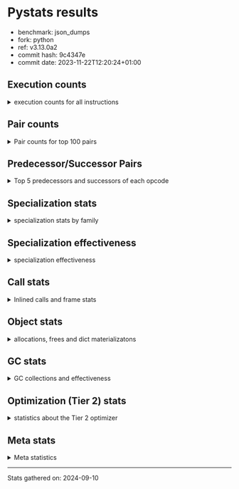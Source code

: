 
# Pystats results

- benchmark: json_dumps
- fork: python
- ref: v3.13.0a2
- commit hash: 9c4347e
- commit date: 2023-11-22T12:20:24+01:00

## Execution counts

<details>
<summary> execution counts for all instructions </summary>

|Name | Count | Self | Cumulative | Miss ratio | 
|---|---:|---:|---:|---:|
| LOAD_FAST | 148,525,440 | 22.8% | 22.8% |  |
| TO_BOOL_BOOL | 51,212,600 | 7.9% | 30.7% |  |
| LOAD_ATTR_INSTANCE_VALUE | 40,970,080 | 6.3% | 37.0% |  |
| POP_JUMP_IF_FALSE | 35,849,040 | 5.5% | 42.5% |  |
| LOAD_GLOBAL_MODULE | 35,848,940 | 5.5% | 48.0% |  |
| STORE_FAST | 30,729,360 | 4.7% | 52.8% |  |
| LOAD_GLOBAL_BUILTIN | 30,727,620 | 4.7% | 57.5% |  |
| LOAD_CONST | 25,606,480 | 3.9% | 61.4% |  |
| POP_JUMP_IF_NOT_NONE | 25,606,400 | 3.9% | 65.3% |  |
| POP_JUMP_IF_TRUE | 20,485,120 | 3.1% | 68.5% |  |
| CALL | 15,370,040 | 2.4% | 70.9% |  |
| RESUME_CHECK | 15,365,100 | 2.4% | 73.2% |  |
| RETURN_VALUE | 15,363,920 | 2.4% | 75.6% |  |
| JUMP_FORWARD | 15,363,840 | 2.4% | 77.9% |  |
| LOAD_ATTR | 10,246,080 | 1.6% | 79.5% |  |
| PUSH_NULL | 10,244,160 | 1.6% | 81.1% |  |
| BUILD_TUPLE | 10,242,560 | 1.6% | 82.7% |  |
| LOAD_FAST_LOAD_FAST | 10,242,560 | 1.6% | 84.2% |  |
| CALL_ISINSTANCE | 10,242,520 | 1.6% | 85.8% |  |
| LOAD_ATTR_METHOD_WITH_VALUES | 10,242,520 | 1.6% | 87.4% |  |
| LOAD_ATTR_NONDESCRIPTOR_WITH_VALUES | 10,242,520 | 1.6% | 89.0% |  |
| FOR_ITER_RANGE | 5,127,720 | 0.8% | 89.8% |  |
| JUMP_BACKWARD | 5,127,680 | 0.8% | 90.5% |  |
| TO_BOOL | 5,123,120 | 0.8% | 91.3% |  |
| POP_TOP | 5,122,640 | 0.8% | 92.1% |  |
| LOAD_ATTR_MODULE | 5,121,380 | 0.8% | 92.9% |  |
| MAKE_FUNCTION | 5,121,280 | 0.8% | 93.7% |  |
| UNARY_NEGATIVE | 5,121,280 | 0.8% | 94.5% |  |
| BUILD_MAP | 5,121,280 | 0.8% | 95.3% |  |
| CALL_KW | 5,121,280 | 0.8% | 96.1% |  |
| POP_JUMP_IF_NONE | 5,121,280 | 0.8% | 96.8% |  |
| SET_FUNCTION_ATTRIBUTE | 5,121,280 | 0.8% | 97.6% |  |
| CALL_METHOD_DESCRIPTOR_O | 5,121,260 | 0.8% | 98.4% |  |
| CALL_PY_EXACT_ARGS | 5,121,260 | 0.8% | 99.2% |  |
| LOAD_ATTR_METHOD_NO_DICT | 5,121,260 | 0.8% | 100.0% |  |
| GET_ITER | 6,480 | 0.0% | 100.0% |  |
| FOR_ITER_LIST | 6,380 | 0.0% | 100.0% |  |
| STORE_FAST_STORE_FAST | 5,120 | 0.0% | 100.0% |  |
| UNPACK_SEQUENCE_TWO_TUPLE | 5,100 | 0.0% | 100.0% |  |
| INTERPRETER_EXIT | 1,280 | 0.0% | 100.0% |  |
| RETURN_CONST | 1,280 | 0.0% | 100.0% |  |
| LOAD_GLOBAL | 640 | 0.0% | 100.0% |  |
| LOAD_DEREF | 160 | 0.0% | 100.0% |  |
| FOR_ITER | 120 | 0.0% | 100.0% |  |
| RESUME | 100 | 0.0% | 100.0% |  |
| NOP | 80 | 0.0% | 100.0% |  |
| CALL_FUNCTION_EX | 80 | 0.0% | 100.0% |  |
| COPY_FREE_VARS | 80 | 0.0% | 100.0% |  |
| BINARY_OP_SUBTRACT_FLOAT | 60 | 0.0% | 100.0% |  |
| CALL_BUILTIN_CLASS | 60 | 0.0% | 100.0% |  |
| COMPARE_OP_INT | 60 | 0.0% | 100.0% |  |
| BINARY_OP | 40 | 0.0% | 100.0% |  |
| COMPARE_OP | 40 | 0.0% | 100.0% |  |
| UNPACK_SEQUENCE | 40 | 0.0% | 100.0% |  |


</details>

## Pair counts

<details>
<summary> Pair counts for top 100 pairs </summary>

|Pair | Count | Self | Cumulative | 
|---|---:|---:|---:|
| TO_BOOL_BOOL POP_JUMP_IF_FALSE | 35,848,820 | 5.5% | 5.5% |
| LOAD_FAST LOAD_ATTR_INSTANCE_VALUE | 35,848,680 | 5.5% | 11.0% |
| LOAD_FAST TO_BOOL_BOOL | 30,727,440 | 4.7% | 15.7% |
| LOAD_FAST POP_JUMP_IF_NOT_NONE | 20,485,120 | 3.1% | 18.9% |
| POP_JUMP_IF_FALSE LOAD_FAST | 20,485,120 | 3.1% | 22.0% |
| POP_JUMP_IF_NOT_NONE LOAD_FAST | 20,485,120 | 3.1% | 25.2% |
| JUMP_FORWARD LOAD_FAST | 15,363,840 | 2.4% | 27.6% |
| STORE_FAST JUMP_FORWARD | 15,363,840 | 2.4% | 29.9% |
| LOAD_ATTR_INSTANCE_VALUE LOAD_FAST | 15,363,780 | 2.4% | 32.3% |
| TO_BOOL_BOOL POP_JUMP_IF_TRUE | 15,363,780 | 2.4% | 34.6% |
| RESUME_CHECK LOAD_FAST | 10,243,780 | 1.6% | 36.2% |
| PUSH_NULL LOAD_FAST | 10,242,640 | 1.6% | 37.8% |
| LOAD_FAST LOAD_CONST | 10,242,640 | 1.6% | 39.4% |
| LOAD_GLOBAL_BUILTIN LOAD_FAST | 10,242,580 | 1.6% | 40.9% |
| POP_JUMP_IF_TRUE LOAD_FAST | 10,242,560 | 1.6% | 42.5% |
| LOAD_ATTR_METHOD_WITH_VALUES LOAD_FAST | 10,242,520 | 1.6% | 44.1% |
| LOAD_ATTR_NONDESCRIPTOR_WITH_VALUES LOAD_FAST | 10,242,520 | 1.6% | 45.7% |
| LOAD_FAST LOAD_ATTR_NONDESCRIPTOR_WITH_VALUES | 10,242,480 | 1.6% | 47.2% |
| LOAD_FAST LOAD_GLOBAL_BUILTIN | 10,242,480 | 1.6% | 48.8% |
| POP_JUMP_IF_FALSE LOAD_GLOBAL_MODULE | 10,242,480 | 1.6% | 50.4% |
| CALL_ISINSTANCE TO_BOOL_BOOL | 10,242,480 | 1.6% | 52.0% |
| LOAD_ATTR_INSTANCE_VALUE TO_BOOL_BOOL | 10,242,480 | 1.6% | 53.5% |
| STORE_FAST LOAD_FAST | 5,122,880 | 0.8% | 54.3% |
| LOAD_FAST PUSH_NULL | 5,122,720 | 0.8% | 55.1% |
| POP_TOP JUMP_BACKWARD | 5,122,560 | 0.8% | 55.9% |
| JUMP_BACKWARD FOR_ITER_RANGE | 5,122,520 | 0.8% | 56.7% |
| FOR_ITER_RANGE STORE_FAST | 5,122,520 | 0.8% | 57.5% |
| LOAD_FAST TO_BOOL | 5,121,520 | 0.8% | 58.3% |
| LOAD_FAST CALL | 5,121,400 | 0.8% | 59.1% |
| CALL STORE_FAST | 5,121,380 | 0.8% | 59.8% |
| TO_BOOL POP_JUMP_IF_TRUE | 5,121,340 | 0.8% | 60.6% |
| LOAD_FAST_LOAD_FAST LOAD_ATTR | 5,121,320 | 0.8% | 61.4% |
| LOAD_ATTR_MODULE PUSH_NULL | 5,121,320 | 0.8% | 62.2% |
| LOAD_GLOBAL_MODULE LOAD_ATTR_MODULE | 5,121,320 | 0.8% | 63.0% |
| CALL RETURN_VALUE | 5,121,300 | 0.8% | 63.8% |
| MAKE_FUNCTION SET_FUNCTION_ATTRIBUTE | 5,121,280 | 0.8% | 64.6% |
| RETURN_VALUE POP_TOP | 5,121,280 | 0.8% | 65.3% |
| RETURN_VALUE RETURN_VALUE | 5,121,280 | 0.8% | 66.1% |
| RETURN_VALUE STORE_FAST | 5,121,280 | 0.8% | 66.9% |
| UNARY_NEGATIVE BUILD_TUPLE | 5,121,280 | 0.8% | 67.7% |
| BUILD_MAP STORE_FAST | 5,121,280 | 0.8% | 68.5% |
| BUILD_TUPLE LOAD_CONST | 5,121,280 | 0.8% | 69.3% |
| LOAD_ATTR LOAD_FAST_LOAD_FAST | 5,121,280 | 0.8% | 70.1% |
| LOAD_CONST MAKE_FUNCTION | 5,121,280 | 0.8% | 70.9% |
| LOAD_CONST CALL | 5,121,280 | 0.8% | 71.6% |
| LOAD_CONST CALL_KW | 5,121,280 | 0.8% | 72.4% |
| LOAD_CONST LOAD_CONST | 5,121,280 | 0.8% | 73.2% |
| POP_JUMP_IF_FALSE BUILD_MAP | 5,121,280 | 0.8% | 74.0% |
| POP_JUMP_IF_NONE LOAD_FAST | 5,121,280 | 0.8% | 74.8% |
| POP_JUMP_IF_TRUE LOAD_CONST | 5,121,280 | 0.8% | 75.6% |
| SET_FUNCTION_ATTRIBUTE STORE_FAST | 5,121,280 | 0.8% | 76.4% |
| CALL RESUME_CHECK | 5,121,260 | 0.8% | 77.2% |
| CALL_KW RESUME_CHECK | 5,121,260 | 0.8% | 77.9% |
| CALL_METHOD_DESCRIPTOR_O RETURN_VALUE | 5,121,260 | 0.8% | 78.7% |
| CALL_PY_EXACT_ARGS RESUME_CHECK | 5,121,260 | 0.8% | 79.5% |
| LOAD_ATTR_INSTANCE_VALUE CALL | 5,121,260 | 0.8% | 80.3% |
| LOAD_ATTR_INSTANCE_VALUE POP_JUMP_IF_NOT_NONE | 5,121,260 | 0.8% | 81.1% |
| LOAD_ATTR_METHOD_NO_DICT LOAD_FAST | 5,121,260 | 0.8% | 81.9% |
| LOAD_GLOBAL_BUILTIN BUILD_TUPLE | 5,121,260 | 0.8% | 82.7% |
| LOAD_GLOBAL_BUILTIN LOAD_ATTR | 5,121,260 | 0.8% | 83.5% |
| LOAD_GLOBAL_MODULE UNARY_NEGATIVE | 5,121,260 | 0.8% | 84.2% |
| LOAD_GLOBAL_MODULE LOAD_FAST_LOAD_FAST | 5,121,260 | 0.8% | 85.0% |
| LOAD_GLOBAL_MODULE POP_JUMP_IF_NONE | 5,121,260 | 0.8% | 85.8% |
| LOAD_GLOBAL_MODULE STORE_FAST | 5,121,260 | 0.8% | 86.6% |
| BUILD_TUPLE CALL_ISINSTANCE | 5,121,240 | 0.8% | 87.4% |
| LOAD_ATTR LOAD_GLOBAL_MODULE | 5,121,240 | 0.8% | 88.2% |
| LOAD_CONST LOAD_ATTR_METHOD_NO_DICT | 5,121,240 | 0.8% | 89.0% |
| LOAD_FAST CALL_METHOD_DESCRIPTOR_O | 5,121,240 | 0.8% | 89.8% |
| LOAD_FAST CALL_PY_EXACT_ARGS | 5,121,240 | 0.8% | 90.5% |
| LOAD_FAST LOAD_ATTR_METHOD_WITH_VALUES | 5,121,240 | 0.8% | 91.3% |
| LOAD_FAST_LOAD_FAST LOAD_ATTR_INSTANCE_VALUE | 5,121,240 | 0.8% | 92.1% |
| POP_JUMP_IF_NOT_NONE LOAD_GLOBAL_MODULE | 5,121,240 | 0.8% | 92.9% |
| POP_JUMP_IF_TRUE LOAD_GLOBAL_MODULE | 5,121,240 | 0.8% | 93.7% |
| STORE_FAST LOAD_GLOBAL_BUILTIN | 5,121,240 | 0.8% | 94.5% |
| STORE_FAST LOAD_GLOBAL_MODULE | 5,121,240 | 0.8% | 95.3% |
| LOAD_ATTR_INSTANCE_VALUE LOAD_GLOBAL_BUILTIN | 5,121,240 | 0.8% | 96.1% |
| LOAD_GLOBAL_BUILTIN CALL_ISINSTANCE | 5,121,240 | 0.8% | 96.8% |
| LOAD_GLOBAL_BUILTIN LOAD_GLOBAL_BUILTIN | 5,121,240 | 0.8% | 97.6% |
| LOAD_GLOBAL_MODULE LOAD_ATTR_METHOD_WITH_VALUES | 5,121,240 | 0.8% | 98.4% |
| LOAD_GLOBAL_MODULE LOAD_GLOBAL_MODULE | 5,121,240 | 0.8% | 99.2% |
| RESUME_CHECK LOAD_GLOBAL_BUILTIN | 5,121,240 | 0.8% | 100.0% |
| LOAD_FAST GET_ITER | 6,480 | 0.0% | 100.0% |
| GET_ITER FOR_ITER_RANGE | 5,160 | 0.0% | 100.0% |
| STORE_FAST_STORE_FAST LOAD_FAST | 5,120 | 0.0% | 100.0% |
| FOR_ITER_RANGE JUMP_BACKWARD | 5,120 | 0.0% | 100.0% |
| JUMP_BACKWARD FOR_ITER_LIST | 5,100 | 0.0% | 100.0% |
| UNPACK_SEQUENCE_TWO_TUPLE STORE_FAST_STORE_FAST | 5,100 | 0.0% | 100.0% |
| FOR_ITER_LIST UNPACK_SEQUENCE_TWO_TUPLE | 5,080 | 0.0% | 100.0% |
| CALL CALL | 4,480 | 0.0% | 100.0% |
| LOAD_ATTR LOAD_ATTR | 2,880 | 0.0% | 100.0% |
| PUSH_NULL CALL | 1,520 | 0.0% | 100.0% |
| TO_BOOL TO_BOOL | 1,440 | 0.0% | 100.0% |
| CALL POP_TOP | 1,360 | 0.0% | 100.0% |
| RETURN_CONST INTERPRETER_EXIT | 1,280 | 0.0% | 100.0% |
| FOR_ITER_LIST RETURN_CONST | 1,280 | 0.0% | 100.0% |
| CACHE RESUME_CHECK | 1,260 | 0.0% | 100.0% |
| GET_ITER FOR_ITER_LIST | 1,260 | 0.0% | 100.0% |
| LOAD_FAST LOAD_ATTR | 400 | 0.0% | 100.0% |
| TO_BOOL TO_BOOL_BOOL | 200 | 0.0% | 100.0% |
| LOAD_GLOBAL LOAD_GLOBAL_MODULE | 180 | 0.0% | 100.0% |


</details>

## Predecessor/Successor Pairs

<details>
<summary> Top 5 predecessors and successors of each opcode </summary>

### CACHE

<details>
<summary> Successors and predecessors for CACHE </summary>

|Successors | Count | Percentage | 
|---|---:|---:|
| RESUME_CHECK | 1,260 | 98.4% |
| RESUME | 20 | 1.6% |


</details>

### GET_ITER

<details>
<summary> Successors and predecessors for GET_ITER </summary>

|Predecessors | Count | Percentage | 
|---|---:|---:|
| LOAD_FAST | 6,480 | 100.0% |

|Successors | Count | Percentage | 
|---|---:|---:|
| FOR_ITER_RANGE | 5,160 | 79.6% |
| FOR_ITER_LIST | 1,260 | 19.4% |
| FOR_ITER | 60 | 0.9% |


</details>

### INTERPRETER_EXIT

<details>
<summary> Successors and predecessors for INTERPRETER_EXIT </summary>

|Predecessors | Count | Percentage | 
|---|---:|---:|
| RETURN_CONST | 1,280 | 100.0% |


</details>

### MAKE_FUNCTION

<details>
<summary> Successors and predecessors for MAKE_FUNCTION </summary>

|Predecessors | Count | Percentage | 
|---|---:|---:|
| LOAD_CONST | 5,121,280 | 100.0% |

|Successors | Count | Percentage | 
|---|---:|---:|
| SET_FUNCTION_ATTRIBUTE | 5,121,280 | 100.0% |


</details>

### NOP

<details>
<summary> Successors and predecessors for NOP </summary>

|Predecessors | Count | Percentage | 
|---|---:|---:|
| POP_TOP | 80 | 100.0% |

|Successors | Count | Percentage | 
|---|---:|---:|
| LOAD_DEREF | 80 | 100.0% |


</details>

### POP_TOP

<details>
<summary> Successors and predecessors for POP_TOP </summary>

|Predecessors | Count | Percentage | 
|---|---:|---:|
| RETURN_VALUE | 5,121,280 | 100.0% |
| CALL | 1,360 | 0.0% |

|Successors | Count | Percentage | 
|---|---:|---:|
| JUMP_BACKWARD | 5,122,560 | 100.0% |
| NOP | 80 | 0.0% |


</details>

### PUSH_NULL

<details>
<summary> Successors and predecessors for PUSH_NULL </summary>

|Predecessors | Count | Percentage | 
|---|---:|---:|
| LOAD_FAST | 5,122,720 | 50.0% |
| LOAD_ATTR_MODULE | 5,121,320 | 50.0% |
| LOAD_DEREF | 80 | 0.0% |
| LOAD_ATTR | 40 | 0.0% |

|Successors | Count | Percentage | 
|---|---:|---:|
| LOAD_FAST | 10,242,640 | 100.0% |
| CALL | 1,520 | 0.0% |


</details>

### RETURN_VALUE

<details>
<summary> Successors and predecessors for RETURN_VALUE </summary>

|Predecessors | Count | Percentage | 
|---|---:|---:|
| CALL | 5,121,300 | 33.3% |
| RETURN_VALUE | 5,121,280 | 33.3% |
| CALL_METHOD_DESCRIPTOR_O | 5,121,260 | 33.3% |
| LOAD_FAST | 80 | 0.0% |

|Successors | Count | Percentage | 
|---|---:|---:|
| POP_TOP | 5,121,280 | 33.3% |
| RETURN_VALUE | 5,121,280 | 33.3% |
| STORE_FAST | 5,121,280 | 33.3% |
| LOAD_GLOBAL | 40 | 0.0% |
| LOAD_GLOBAL_MODULE | 40 | 0.0% |


</details>

### TO_BOOL

<details>
<summary> Successors and predecessors for TO_BOOL </summary>

|Predecessors | Count | Percentage | 
|---|---:|---:|
| LOAD_FAST | 5,121,520 | 100.0% |
| TO_BOOL | 1,440 | 0.0% |
| CALL | 40 | 0.0% |
| LOAD_ATTR | 40 | 0.0% |
| CALL_ISINSTANCE | 40 | 0.0% |

|Successors | Count | Percentage | 
|---|---:|---:|
| POP_JUMP_IF_TRUE | 5,121,340 | 100.0% |
| TO_BOOL | 1,440 | 0.0% |
| TO_BOOL_BOOL | 200 | 0.0% |
| POP_JUMP_IF_FALSE | 140 | 0.0% |


</details>

### UNARY_NEGATIVE

<details>
<summary> Successors and predecessors for UNARY_NEGATIVE </summary>

|Predecessors | Count | Percentage | 
|---|---:|---:|
| LOAD_GLOBAL_MODULE | 5,121,260 | 100.0% |
| LOAD_GLOBAL | 20 | 0.0% |

|Successors | Count | Percentage | 
|---|---:|---:|
| BUILD_TUPLE | 5,121,280 | 100.0% |


</details>

### BINARY_OP

<details>
<summary> Successors and predecessors for BINARY_OP </summary>

|Predecessors | Count | Percentage | 
|---|---:|---:|
| LOAD_FAST | 40 | 100.0% |

|Successors | Count | Percentage | 
|---|---:|---:|
| STORE_FAST | 20 | 50.0% |
| BINARY_OP_SUBTRACT_FLOAT | 20 | 50.0% |


</details>

### BUILD_MAP

<details>
<summary> Successors and predecessors for BUILD_MAP </summary>

|Predecessors | Count | Percentage | 
|---|---:|---:|
| POP_JUMP_IF_FALSE | 5,121,280 | 100.0% |

|Successors | Count | Percentage | 
|---|---:|---:|
| STORE_FAST | 5,121,280 | 100.0% |


</details>

### BUILD_TUPLE

<details>
<summary> Successors and predecessors for BUILD_TUPLE </summary>

|Predecessors | Count | Percentage | 
|---|---:|---:|
| UNARY_NEGATIVE | 5,121,280 | 50.0% |
| LOAD_GLOBAL_BUILTIN | 5,121,260 | 50.0% |
| LOAD_GLOBAL | 20 | 0.0% |

|Successors | Count | Percentage | 
|---|---:|---:|
| LOAD_CONST | 5,121,280 | 50.0% |
| CALL_ISINSTANCE | 5,121,240 | 50.0% |
| CALL | 40 | 0.0% |


</details>

### CALL

<details>
<summary> Successors and predecessors for CALL </summary>

|Predecessors | Count | Percentage | 
|---|---:|---:|
| LOAD_FAST | 5,121,400 | 33.3% |
| LOAD_CONST | 5,121,280 | 33.3% |
| LOAD_ATTR_INSTANCE_VALUE | 5,121,260 | 33.3% |
| CALL | 4,480 | 0.0% |
| PUSH_NULL | 1,520 | 0.0% |

|Successors | Count | Percentage | 
|---|---:|---:|
| STORE_FAST | 5,121,380 | 33.3% |
| RETURN_VALUE | 5,121,300 | 33.3% |
| RESUME_CHECK | 5,121,260 | 33.3% |
| CALL | 4,480 | 0.0% |
| POP_TOP | 1,360 | 0.0% |


</details>

### CALL_FUNCTION_EX

<details>
<summary> Successors and predecessors for CALL_FUNCTION_EX </summary>

|Predecessors | Count | Percentage | 
|---|---:|---:|
| LOAD_FAST | 80 | 100.0% |

|Successors | Count | Percentage | 
|---|---:|---:|
| COPY_FREE_VARS | 80 | 100.0% |


</details>

### CALL_KW

<details>
<summary> Successors and predecessors for CALL_KW </summary>

|Predecessors | Count | Percentage | 
|---|---:|---:|
| LOAD_CONST | 5,121,280 | 100.0% |

|Successors | Count | Percentage | 
|---|---:|---:|
| RESUME_CHECK | 5,121,260 | 100.0% |
| RESUME | 20 | 0.0% |


</details>

### COMPARE_OP

<details>
<summary> Successors and predecessors for COMPARE_OP </summary>

|Predecessors | Count | Percentage | 
|---|---:|---:|
| LOAD_CONST | 40 | 100.0% |

|Successors | Count | Percentage | 
|---|---:|---:|
| POP_JUMP_IF_FALSE | 20 | 50.0% |
| COMPARE_OP_INT | 20 | 50.0% |


</details>

### COPY_FREE_VARS

<details>
<summary> Successors and predecessors for COPY_FREE_VARS </summary>

|Predecessors | Count | Percentage | 
|---|---:|---:|
| CALL_FUNCTION_EX | 80 | 100.0% |

|Successors | Count | Percentage | 
|---|---:|---:|
| RESUME_CHECK | 60 | 75.0% |
| RESUME | 20 | 25.0% |


</details>

### FOR_ITER

<details>
<summary> Successors and predecessors for FOR_ITER </summary>

|Predecessors | Count | Percentage | 
|---|---:|---:|
| GET_ITER | 60 | 50.0% |
| JUMP_BACKWARD | 60 | 50.0% |

|Successors | Count | Percentage | 
|---|---:|---:|
| STORE_FAST | 40 | 33.3% |
| FOR_ITER_RANGE | 40 | 33.3% |
| UNPACK_SEQUENCE | 20 | 16.7% |
| FOR_ITER_LIST | 20 | 16.7% |


</details>

### JUMP_BACKWARD

<details>
<summary> Successors and predecessors for JUMP_BACKWARD </summary>

|Predecessors | Count | Percentage | 
|---|---:|---:|
| POP_TOP | 5,122,560 | 99.9% |
| FOR_ITER_RANGE | 5,120 | 0.1% |

|Successors | Count | Percentage | 
|---|---:|---:|
| FOR_ITER_RANGE | 5,122,520 | 99.9% |
| FOR_ITER_LIST | 5,100 | 0.1% |
| FOR_ITER | 60 | 0.0% |


</details>

### JUMP_FORWARD

<details>
<summary> Successors and predecessors for JUMP_FORWARD </summary>

|Predecessors | Count | Percentage | 
|---|---:|---:|
| STORE_FAST | 15,363,840 | 100.0% |

|Successors | Count | Percentage | 
|---|---:|---:|
| LOAD_FAST | 15,363,840 | 100.0% |


</details>

### LOAD_ATTR

<details>
<summary> Successors and predecessors for LOAD_ATTR </summary>

|Predecessors | Count | Percentage | 
|---|---:|---:|
| LOAD_FAST_LOAD_FAST | 5,121,320 | 50.0% |
| LOAD_GLOBAL_BUILTIN | 5,121,260 | 50.0% |
| LOAD_ATTR | 2,880 | 0.0% |
| LOAD_FAST | 400 | 0.0% |
| LOAD_GLOBAL | 100 | 0.0% |

|Successors | Count | Percentage | 
|---|---:|---:|
| LOAD_FAST_LOAD_FAST | 5,121,280 | 50.0% |
| LOAD_GLOBAL_MODULE | 5,121,240 | 50.0% |
| LOAD_ATTR | 2,880 | 0.0% |
| LOAD_FAST | 160 | 0.0% |
| LOAD_ATTR_INSTANCE_VALUE | 160 | 0.0% |


</details>

### LOAD_CONST

<details>
<summary> Successors and predecessors for LOAD_CONST </summary>

|Predecessors | Count | Percentage | 
|---|---:|---:|
| LOAD_FAST | 10,242,640 | 40.0% |
| BUILD_TUPLE | 5,121,280 | 20.0% |
| LOAD_CONST | 5,121,280 | 20.0% |
| POP_JUMP_IF_TRUE | 5,121,280 | 20.0% |

|Successors | Count | Percentage | 
|---|---:|---:|
| MAKE_FUNCTION | 5,121,280 | 20.0% |
| CALL | 5,121,280 | 20.0% |
| CALL_KW | 5,121,280 | 20.0% |
| LOAD_CONST | 5,121,280 | 20.0% |
| LOAD_ATTR_METHOD_NO_DICT | 5,121,240 | 20.0% |


</details>

### LOAD_DEREF

<details>
<summary> Successors and predecessors for LOAD_DEREF </summary>

|Predecessors | Count | Percentage | 
|---|---:|---:|
| NOP | 80 | 50.0% |
| STORE_FAST | 80 | 50.0% |

|Successors | Count | Percentage | 
|---|---:|---:|
| PUSH_NULL | 80 | 50.0% |
| STORE_FAST | 80 | 50.0% |


</details>

### LOAD_FAST

<details>
<summary> Successors and predecessors for LOAD_FAST </summary>

|Predecessors | Count | Percentage | 
|---|---:|---:|
| POP_JUMP_IF_FALSE | 20,485,120 | 13.8% |
| POP_JUMP_IF_NOT_NONE | 20,485,120 | 13.8% |
| JUMP_FORWARD | 15,363,840 | 10.3% |
| LOAD_ATTR_INSTANCE_VALUE | 15,363,780 | 10.3% |
| RESUME_CHECK | 10,243,780 | 6.9% |

|Successors | Count | Percentage | 
|---|---:|---:|
| LOAD_ATTR_INSTANCE_VALUE | 35,848,680 | 24.1% |
| TO_BOOL_BOOL | 30,727,440 | 20.7% |
| POP_JUMP_IF_NOT_NONE | 20,485,120 | 13.8% |
| LOAD_CONST | 10,242,640 | 6.9% |
| LOAD_ATTR_NONDESCRIPTOR_WITH_VALUES | 10,242,480 | 6.9% |


</details>

### LOAD_FAST_LOAD_FAST

<details>
<summary> Successors and predecessors for LOAD_FAST_LOAD_FAST </summary>

|Predecessors | Count | Percentage | 
|---|---:|---:|
| LOAD_ATTR | 5,121,280 | 50.0% |
| LOAD_GLOBAL_MODULE | 5,121,260 | 50.0% |
| LOAD_GLOBAL | 20 | 0.0% |

|Successors | Count | Percentage | 
|---|---:|---:|
| LOAD_ATTR | 5,121,320 | 50.0% |
| LOAD_ATTR_INSTANCE_VALUE | 5,121,240 | 50.0% |


</details>

### LOAD_GLOBAL

<details>
<summary> Successors and predecessors for LOAD_GLOBAL </summary>

|Predecessors | Count | Percentage | 
|---|---:|---:|
| POP_JUMP_IF_FALSE | 120 | 18.8% |
| LOAD_FAST | 80 | 12.5% |
| STORE_FAST | 80 | 12.5% |
| LOAD_ATTR | 60 | 9.4% |
| RETURN_VALUE | 40 | 6.2% |

|Successors | Count | Percentage | 
|---|---:|---:|
| LOAD_GLOBAL_MODULE | 180 | 28.1% |
| LOAD_GLOBAL_BUILTIN | 140 | 21.9% |
| LOAD_ATTR | 100 | 15.6% |
| LOAD_FAST | 60 | 9.4% |
| LOAD_GLOBAL | 40 | 6.2% |


</details>

### POP_JUMP_IF_FALSE

<details>
<summary> Successors and predecessors for POP_JUMP_IF_FALSE </summary>

|Predecessors | Count | Percentage | 
|---|---:|---:|
| TO_BOOL_BOOL | 35,848,820 | 100.0% |
| TO_BOOL | 140 | 0.0% |
| COMPARE_OP_INT | 60 | 0.0% |
| COMPARE_OP | 20 | 0.0% |

|Successors | Count | Percentage | 
|---|---:|---:|
| LOAD_FAST | 20,485,120 | 57.1% |
| LOAD_GLOBAL_MODULE | 10,242,480 | 28.6% |
| BUILD_MAP | 5,121,280 | 14.3% |
| LOAD_GLOBAL | 120 | 0.0% |
| LOAD_GLOBAL_BUILTIN | 40 | 0.0% |


</details>

### POP_JUMP_IF_NONE

<details>
<summary> Successors and predecessors for POP_JUMP_IF_NONE </summary>

|Predecessors | Count | Percentage | 
|---|---:|---:|
| LOAD_GLOBAL_MODULE | 5,121,260 | 100.0% |
| LOAD_GLOBAL | 20 | 0.0% |

|Successors | Count | Percentage | 
|---|---:|---:|
| LOAD_FAST | 5,121,280 | 100.0% |


</details>

### POP_JUMP_IF_NOT_NONE

<details>
<summary> Successors and predecessors for POP_JUMP_IF_NOT_NONE </summary>

|Predecessors | Count | Percentage | 
|---|---:|---:|
| LOAD_FAST | 20,485,120 | 80.0% |
| LOAD_ATTR_INSTANCE_VALUE | 5,121,260 | 20.0% |
| LOAD_ATTR | 20 | 0.0% |

|Successors | Count | Percentage | 
|---|---:|---:|
| LOAD_FAST | 20,485,120 | 80.0% |
| LOAD_GLOBAL_MODULE | 5,121,240 | 20.0% |
| LOAD_GLOBAL | 40 | 0.0% |


</details>

### POP_JUMP_IF_TRUE

<details>
<summary> Successors and predecessors for POP_JUMP_IF_TRUE </summary>

|Predecessors | Count | Percentage | 
|---|---:|---:|
| TO_BOOL_BOOL | 15,363,780 | 75.0% |
| TO_BOOL | 5,121,340 | 25.0% |

|Successors | Count | Percentage | 
|---|---:|---:|
| LOAD_FAST | 10,242,560 | 50.0% |
| LOAD_CONST | 5,121,280 | 25.0% |
| LOAD_GLOBAL_MODULE | 5,121,240 | 25.0% |
| LOAD_GLOBAL | 40 | 0.0% |


</details>

### RETURN_CONST

<details>
<summary> Successors and predecessors for RETURN_CONST </summary>

|Predecessors | Count | Percentage | 
|---|---:|---:|
| FOR_ITER_LIST | 1,280 | 100.0% |

|Successors | Count | Percentage | 
|---|---:|---:|
| INTERPRETER_EXIT | 1,280 | 100.0% |


</details>

### SET_FUNCTION_ATTRIBUTE

<details>
<summary> Successors and predecessors for SET_FUNCTION_ATTRIBUTE </summary>

|Predecessors | Count | Percentage | 
|---|---:|---:|
| MAKE_FUNCTION | 5,121,280 | 100.0% |

|Successors | Count | Percentage | 
|---|---:|---:|
| STORE_FAST | 5,121,280 | 100.0% |


</details>

### STORE_FAST

<details>
<summary> Successors and predecessors for STORE_FAST </summary>

|Predecessors | Count | Percentage | 
|---|---:|---:|
| FOR_ITER_RANGE | 5,122,520 | 16.7% |
| CALL | 5,121,380 | 16.7% |
| RETURN_VALUE | 5,121,280 | 16.7% |
| BUILD_MAP | 5,121,280 | 16.7% |
| SET_FUNCTION_ATTRIBUTE | 5,121,280 | 16.7% |

|Successors | Count | Percentage | 
|---|---:|---:|
| JUMP_FORWARD | 15,363,840 | 50.0% |
| LOAD_FAST | 5,122,880 | 16.7% |
| LOAD_GLOBAL_BUILTIN | 5,121,240 | 16.7% |
| LOAD_GLOBAL_MODULE | 5,121,240 | 16.7% |
| LOAD_DEREF | 80 | 0.0% |


</details>

### STORE_FAST_STORE_FAST

<details>
<summary> Successors and predecessors for STORE_FAST_STORE_FAST </summary>

|Predecessors | Count | Percentage | 
|---|---:|---:|
| UNPACK_SEQUENCE_TWO_TUPLE | 5,100 | 99.6% |
| UNPACK_SEQUENCE | 20 | 0.4% |

|Successors | Count | Percentage | 
|---|---:|---:|
| LOAD_FAST | 5,120 | 100.0% |


</details>

### UNPACK_SEQUENCE

<details>
<summary> Successors and predecessors for UNPACK_SEQUENCE </summary>

|Predecessors | Count | Percentage | 
|---|---:|---:|
| FOR_ITER | 20 | 50.0% |
| FOR_ITER_LIST | 20 | 50.0% |

|Successors | Count | Percentage | 
|---|---:|---:|
| STORE_FAST_STORE_FAST | 20 | 50.0% |
| UNPACK_SEQUENCE_TWO_TUPLE | 20 | 50.0% |


</details>

### RESUME

<details>
<summary> Successors and predecessors for RESUME </summary>

|Predecessors | Count | Percentage | 
|---|---:|---:|
| CALL | 40 | 40.0% |
| CACHE | 20 | 20.0% |
| CALL_KW | 20 | 20.0% |
| COPY_FREE_VARS | 20 | 20.0% |

|Successors | Count | Percentage | 
|---|---:|---:|
| LOAD_FAST | 60 | 60.0% |
| LOAD_GLOBAL | 40 | 40.0% |


</details>

### BINARY_OP_SUBTRACT_FLOAT

<details>
<summary> Successors and predecessors for BINARY_OP_SUBTRACT_FLOAT </summary>

|Predecessors | Count | Percentage | 
|---|---:|---:|
| LOAD_FAST | 40 | 66.7% |
| BINARY_OP | 20 | 33.3% |

|Successors | Count | Percentage | 
|---|---:|---:|
| STORE_FAST | 60 | 100.0% |


</details>

### CALL_BUILTIN_CLASS

<details>
<summary> Successors and predecessors for CALL_BUILTIN_CLASS </summary>

|Predecessors | Count | Percentage | 
|---|---:|---:|
| LOAD_FAST | 40 | 66.7% |
| CALL | 20 | 33.3% |

|Successors | Count | Percentage | 
|---|---:|---:|
| STORE_FAST | 60 | 100.0% |


</details>

### CALL_ISINSTANCE

<details>
<summary> Successors and predecessors for CALL_ISINSTANCE </summary>

|Predecessors | Count | Percentage | 
|---|---:|---:|
| BUILD_TUPLE | 5,121,240 | 50.0% |
| LOAD_GLOBAL_BUILTIN | 5,121,240 | 50.0% |
| CALL | 40 | 0.0% |

|Successors | Count | Percentage | 
|---|---:|---:|
| TO_BOOL_BOOL | 10,242,480 | 100.0% |
| TO_BOOL | 40 | 0.0% |


</details>

### CALL_METHOD_DESCRIPTOR_O

<details>
<summary> Successors and predecessors for CALL_METHOD_DESCRIPTOR_O </summary>

|Predecessors | Count | Percentage | 
|---|---:|---:|
| LOAD_FAST | 5,121,240 | 100.0% |
| CALL | 20 | 0.0% |

|Successors | Count | Percentage | 
|---|---:|---:|
| RETURN_VALUE | 5,121,260 | 100.0% |


</details>

### CALL_PY_EXACT_ARGS

<details>
<summary> Successors and predecessors for CALL_PY_EXACT_ARGS </summary>

|Predecessors | Count | Percentage | 
|---|---:|---:|
| LOAD_FAST | 5,121,240 | 100.0% |
| CALL | 20 | 0.0% |

|Successors | Count | Percentage | 
|---|---:|---:|
| RESUME_CHECK | 5,121,260 | 100.0% |


</details>

### COMPARE_OP_INT

<details>
<summary> Successors and predecessors for COMPARE_OP_INT </summary>

|Predecessors | Count | Percentage | 
|---|---:|---:|
| LOAD_CONST | 40 | 66.7% |
| COMPARE_OP | 20 | 33.3% |

|Successors | Count | Percentage | 
|---|---:|---:|
| POP_JUMP_IF_FALSE | 60 | 100.0% |


</details>

### FOR_ITER_LIST

<details>
<summary> Successors and predecessors for FOR_ITER_LIST </summary>

|Predecessors | Count | Percentage | 
|---|---:|---:|
| JUMP_BACKWARD | 5,100 | 79.9% |
| GET_ITER | 1,260 | 19.7% |
| FOR_ITER | 20 | 0.3% |

|Successors | Count | Percentage | 
|---|---:|---:|
| UNPACK_SEQUENCE_TWO_TUPLE | 5,080 | 79.6% |
| RETURN_CONST | 1,280 | 20.1% |
| UNPACK_SEQUENCE | 20 | 0.3% |


</details>

### FOR_ITER_RANGE

<details>
<summary> Successors and predecessors for FOR_ITER_RANGE </summary>

|Predecessors | Count | Percentage | 
|---|---:|---:|
| JUMP_BACKWARD | 5,122,520 | 99.9% |
| GET_ITER | 5,160 | 0.1% |
| FOR_ITER | 40 | 0.0% |

|Successors | Count | Percentage | 
|---|---:|---:|
| STORE_FAST | 5,122,520 | 99.9% |
| JUMP_BACKWARD | 5,120 | 0.1% |
| LOAD_FAST | 80 | 0.0% |


</details>

### LOAD_ATTR_INSTANCE_VALUE

<details>
<summary> Successors and predecessors for LOAD_ATTR_INSTANCE_VALUE </summary>

|Predecessors | Count | Percentage | 
|---|---:|---:|
| LOAD_FAST | 35,848,680 | 87.5% |
| LOAD_FAST_LOAD_FAST | 5,121,240 | 12.5% |
| LOAD_ATTR | 160 | 0.0% |

|Successors | Count | Percentage | 
|---|---:|---:|
| LOAD_FAST | 15,363,780 | 37.5% |
| TO_BOOL_BOOL | 10,242,480 | 25.0% |
| CALL | 5,121,260 | 12.5% |
| POP_JUMP_IF_NOT_NONE | 5,121,260 | 12.5% |
| LOAD_GLOBAL_BUILTIN | 5,121,240 | 12.5% |


</details>

### LOAD_ATTR_METHOD_NO_DICT

<details>
<summary> Successors and predecessors for LOAD_ATTR_METHOD_NO_DICT </summary>

|Predecessors | Count | Percentage | 
|---|---:|---:|
| LOAD_CONST | 5,121,240 | 100.0% |
| LOAD_ATTR | 20 | 0.0% |

|Successors | Count | Percentage | 
|---|---:|---:|
| LOAD_FAST | 5,121,260 | 100.0% |


</details>

### LOAD_ATTR_METHOD_WITH_VALUES

<details>
<summary> Successors and predecessors for LOAD_ATTR_METHOD_WITH_VALUES </summary>

|Predecessors | Count | Percentage | 
|---|---:|---:|
| LOAD_FAST | 5,121,240 | 50.0% |
| LOAD_GLOBAL_MODULE | 5,121,240 | 50.0% |
| LOAD_ATTR | 40 | 0.0% |

|Successors | Count | Percentage | 
|---|---:|---:|
| LOAD_FAST | 10,242,520 | 100.0% |


</details>

### LOAD_ATTR_MODULE

<details>
<summary> Successors and predecessors for LOAD_ATTR_MODULE </summary>

|Predecessors | Count | Percentage | 
|---|---:|---:|
| LOAD_GLOBAL_MODULE | 5,121,320 | 100.0% |
| LOAD_ATTR | 60 | 0.0% |

|Successors | Count | Percentage | 
|---|---:|---:|
| PUSH_NULL | 5,121,320 | 100.0% |
| STORE_FAST | 60 | 0.0% |


</details>

### LOAD_ATTR_NONDESCRIPTOR_WITH_VALUES

<details>
<summary> Successors and predecessors for LOAD_ATTR_NONDESCRIPTOR_WITH_VALUES </summary>

|Predecessors | Count | Percentage | 
|---|---:|---:|
| LOAD_FAST | 10,242,480 | 100.0% |
| LOAD_ATTR | 40 | 0.0% |

|Successors | Count | Percentage | 
|---|---:|---:|
| LOAD_FAST | 10,242,520 | 100.0% |


</details>

### LOAD_GLOBAL_BUILTIN

<details>
<summary> Successors and predecessors for LOAD_GLOBAL_BUILTIN </summary>

|Predecessors | Count | Percentage | 
|---|---:|---:|
| LOAD_FAST | 10,242,480 | 33.3% |
| STORE_FAST | 5,121,240 | 16.7% |
| LOAD_ATTR_INSTANCE_VALUE | 5,121,240 | 16.7% |
| LOAD_GLOBAL_BUILTIN | 5,121,240 | 16.7% |
| RESUME_CHECK | 5,121,240 | 16.7% |

|Successors | Count | Percentage | 
|---|---:|---:|
| LOAD_FAST | 10,242,580 | 33.3% |
| BUILD_TUPLE | 5,121,260 | 16.7% |
| LOAD_ATTR | 5,121,260 | 16.7% |
| CALL_ISINSTANCE | 5,121,240 | 16.7% |
| LOAD_GLOBAL_BUILTIN | 5,121,240 | 16.7% |


</details>

### LOAD_GLOBAL_MODULE

<details>
<summary> Successors and predecessors for LOAD_GLOBAL_MODULE </summary>

|Predecessors | Count | Percentage | 
|---|---:|---:|
| POP_JUMP_IF_FALSE | 10,242,480 | 28.6% |
| LOAD_ATTR | 5,121,240 | 14.3% |
| POP_JUMP_IF_NOT_NONE | 5,121,240 | 14.3% |
| POP_JUMP_IF_TRUE | 5,121,240 | 14.3% |
| STORE_FAST | 5,121,240 | 14.3% |

|Successors | Count | Percentage | 
|---|---:|---:|
| LOAD_ATTR_MODULE | 5,121,320 | 14.3% |
| UNARY_NEGATIVE | 5,121,260 | 14.3% |
| LOAD_FAST_LOAD_FAST | 5,121,260 | 14.3% |
| POP_JUMP_IF_NONE | 5,121,260 | 14.3% |
| STORE_FAST | 5,121,260 | 14.3% |


</details>

### RESUME_CHECK

<details>
<summary> Successors and predecessors for RESUME_CHECK </summary>

|Predecessors | Count | Percentage | 
|---|---:|---:|
| CALL | 5,121,260 | 33.3% |
| CALL_KW | 5,121,260 | 33.3% |
| CALL_PY_EXACT_ARGS | 5,121,260 | 33.3% |
| CACHE | 1,260 | 0.0% |
| COPY_FREE_VARS | 60 | 0.0% |

|Successors | Count | Percentage | 
|---|---:|---:|
| LOAD_FAST | 10,243,780 | 66.7% |
| LOAD_GLOBAL_BUILTIN | 5,121,240 | 33.3% |
| LOAD_GLOBAL | 40 | 0.0% |
| LOAD_GLOBAL_MODULE | 40 | 0.0% |


</details>

### TO_BOOL_BOOL

<details>
<summary> Successors and predecessors for TO_BOOL_BOOL </summary>

|Predecessors | Count | Percentage | 
|---|---:|---:|
| LOAD_FAST | 30,727,440 | 60.0% |
| CALL_ISINSTANCE | 10,242,480 | 20.0% |
| LOAD_ATTR_INSTANCE_VALUE | 10,242,480 | 20.0% |
| TO_BOOL | 200 | 0.0% |

|Successors | Count | Percentage | 
|---|---:|---:|
| POP_JUMP_IF_FALSE | 35,848,820 | 70.0% |
| POP_JUMP_IF_TRUE | 15,363,780 | 30.0% |


</details>

### UNPACK_SEQUENCE_TWO_TUPLE

<details>
<summary> Successors and predecessors for UNPACK_SEQUENCE_TWO_TUPLE </summary>

|Predecessors | Count | Percentage | 
|---|---:|---:|
| FOR_ITER_LIST | 5,080 | 99.6% |
| UNPACK_SEQUENCE | 20 | 0.4% |

|Successors | Count | Percentage | 
|---|---:|---:|
| STORE_FAST_STORE_FAST | 5,100 | 100.0% |


</details>


</details>

## Specialization stats

<details>
<summary> specialization stats by family </summary>

### BINARY_OP

<details>
<summary> specialization stats for BINARY_OP family </summary>

|Kind | Count | Ratio | 
|---|---:|---:|
|     deferred | 20 | 20.0% |
|          hit | 60 | 60.0% |

| | Count | Ratio | 
|---|---:|---:|
| Success | 20 | 100.0% |
| Failure | 0 | 0.0% |


</details>

### CALL

<details>
<summary> specialization stats for CALL family </summary>

|Kind | Count | Ratio | 
|---|---:|---:|
|     deferred | 15,365,460 | 42.9% |
|          hit | 20,485,100 | 57.1% |

| | Count | Ratio | 
|---|---:|---:|
| Success | 100 | 2.2% |
| Failure | 4,480 | 97.8% |

|Failure kind | Count | Ratio | 
|---|---:|---:|
| other | 1,540 | 34.4% |
| code complex parameters | 1,440 | 32.1% |
| class mutable | 1,440 | 32.1% |
| cfunc noargs | 60 | 1.3% |


</details>

### COMPARE_OP

<details>
<summary> specialization stats for COMPARE_OP family </summary>

|Kind | Count | Ratio | 
|---|---:|---:|
|     deferred | 20 | 20.0% |
|          hit | 60 | 60.0% |

| | Count | Ratio | 
|---|---:|---:|
| Success | 20 | 100.0% |
| Failure | 0 | 0.0% |


</details>

### FOR_ITER

<details>
<summary> specialization stats for FOR_ITER family </summary>

|Kind | Count | Ratio | 
|---|---:|---:|
|     deferred | 60 | 0.0% |
|          hit | 5,134,100 | 100.0% |

| | Count | Ratio | 
|---|---:|---:|
| Success | 60 | 100.0% |
| Failure | 0 | 0.0% |


</details>

### LOAD_ATTR

<details>
<summary> specialization stats for LOAD_ATTR family </summary>

|Kind | Count | Ratio | 
|---|---:|---:|
|     deferred | 10,242,880 | 12.5% |
|          hit | 71,697,760 | 87.5% |

| | Count | Ratio | 
|---|---:|---:|
| Success | 320 | 10.0% |
| Failure | 2,880 | 90.0% |

|Failure kind | Count | Ratio | 
|---|---:|---:|
| method | 1,440 | 50.0% |
| metaclass attribute | 1,440 | 50.0% |


</details>

### LOAD_GLOBAL

<details>
<summary> specialization stats for LOAD_GLOBAL family </summary>

|Kind | Count | Ratio | 
|---|---:|---:|
|     deferred | 320 | 0.0% |
|          hit | 66,576,560 | 100.0% |

| | Count | Ratio | 
|---|---:|---:|
| Success | 320 | 100.0% |
| Failure | 0 | 0.0% |


</details>

### POP_JUMP_IF_FALSE

<details>
<summary> specialization stats for POP_JUMP_IF_FALSE family </summary>


</details>

### POP_JUMP_IF_NONE

<details>
<summary> specialization stats for POP_JUMP_IF_NONE family </summary>


</details>

### POP_JUMP_IF_NOT_NONE

<details>
<summary> specialization stats for POP_JUMP_IF_NOT_NONE family </summary>


</details>

### POP_JUMP_IF_TRUE

<details>
<summary> specialization stats for POP_JUMP_IF_TRUE family </summary>


</details>

### TO_BOOL

<details>
<summary> specialization stats for TO_BOOL family </summary>

|Kind | Count | Ratio | 
|---|---:|---:|
|     deferred | 5,121,480 | 9.1% |
|          hit | 51,212,600 | 90.9% |

| | Count | Ratio | 
|---|---:|---:|
| Success | 200 | 12.2% |
| Failure | 1,440 | 87.8% |

|Failure kind | Count | Ratio | 
|---|---:|---:|
| dict | 1,440 | 100.0% |


</details>

### UNPACK_SEQUENCE

<details>
<summary> specialization stats for UNPACK_SEQUENCE family </summary>

|Kind | Count | Ratio | 
|---|---:|---:|
|     deferred | 20 | 0.4% |
|          hit | 5,100 | 99.2% |

| | Count | Ratio | 
|---|---:|---:|
| Success | 20 | 100.0% |
| Failure | 0 | 0.0% |


</details>


</details>

## Specialization effectiveness

<details>
<summary> specialization effectiveness </summary>

|Instructions | Count | Ratio | 
|---|---:|---:|
| Basic | 302,189,700 | 46.5% |
| Not specialized | 117,801,960 | 18.1% |
| Specialized hits | 230,476,440 | 35.4% |
| Specialized misses | 0 | 0.0% |

### Deferred by instruction

<details>
<summary> deferred by instruction </summary>

|Name | Count | Ratio | 
|---|---:|---:|
| CALL | 15,365,460 | 50.0% |
| LOAD_ATTR | 10,242,880 | 33.3% |
| TO_BOOL | 5,121,480 | 16.7% |
| LOAD_GLOBAL | 320 | 0.0% |
| FOR_ITER | 60 | 0.0% |
| BINARY_OP | 20 | 0.0% |
| COMPARE_OP | 20 | 0.0% |
| UNPACK_SEQUENCE | 20 | 0.0% |
| BINARY_SLICE | 0 | 0.0% |
| STORE_SLICE | 0 | 0.0% |


</details>

### Misses by instruction

<details>
<summary> misses by instruction </summary>


</details>


</details>

## Call stats

<details>
<summary> Inlined calls and frame stats </summary>

| | Count | Ratio | 
|---|---:|---:|
| Calls to PyEval_EvalDefault | 1,280 | 0.0% |
| Calls to Python functions inlined | 15,363,920 | 100.0% |
| Calls via PyEval_EvalFrame (total) | 1,280 | 0.0% |
| Calls via PyEval_EvalFrame (vector) | 1,280 | 0.0% |
| Calls via PyEval_EvalFrame (generator) | 0 | 0.0% |
| Calls via PyEval_EvalFrame (legacy) | 0 | 0.0% |
| Calls via PyEval_EvalFrame (function vectorcall) | 1,280 | 0.0% |
| Calls via PyEval_EvalFrame (build class) | 0 | 0.0% |
| Calls via PyEval_EvalFrame (slot) | 0 | 0.0% |
| Calls via PyEval_EvalFrame (function ex) | 80 | 0.0% |
| Calls via PyEval_EvalFrame (api) | 0 | 0.0% |
| Calls via PyEval_EvalFrame (method) | 0 | 0.0% |
| Frame objects created | 0 | 0.0% |
| Frames pushed | 5,121,260 | 33.3% |


</details>

## Object stats

<details>
<summary> allocations, frees and dict materializatons </summary>

| | Count | Ratio | 
|---|---:|---:|
| Allocations from freelist | 40,970,400 | 20.4% |
| Frees to freelist | 40,970,340 |  |
| Allocations | 159,668,680 | 79.6% |
| Allocations to 512 bytes | 159,668,680 | 79.6% |
| Allocations to 4 kbytes | 0 | 0.0% |
| Allocations over 4 kbytes | 0 | 0.0% |
| Frees | 159,668,678 |  |
| New values | 0 |  |
| Interpreter increfs | 220,242,900 | 53.4% |
| Interpreter decrefs | 260,233,160 | 43.0% |
| Increfs | 192,047,806 | 46.6% |
| Decrefs | 344,374,006 | 57.0% |
| Materialize dict (on request) | 0 |  |
| Materialize dict (new key) | 0 |  |
| Materialize dict (too big) | 0 |  |
| Materialize dict (str subclass) | 0 |  |
| Dematerialize dict | 0 |  |
| Method cache hits | 5,123,109 |  |
| Method cache misses | 191 |  |
| Method cache collisions | 178 |  |
| Method cache dunder hits | 20,486,534 |  |
| Method cache dunder misses | 26 |  |


</details>

## GC stats

<details>
<summary> GC collections and effectiveness </summary>

|Generation | Collections | Objects collected | Object visits | 
|---:|---:|---:|---:|
| 0 | 0 | 0 | 0 |
| 1 | 0 | 0 | 0 |
| 2 | 0 | 0 | 0 |


</details>

## Optimization (Tier 2) stats

<details>
<summary> statistics about the Tier 2 optimizer </summary>

| | Count | Ratio | 
|---|---:|---:|
| Optimization attempts | 0 |  |
| Traces created | 0 |  |
| Trace stack overflow | 0 |  |
| Trace stack underflow | 0 |  |
| Trace too long | 0 |  |
| Trace too short | 0 |  |
| Inner loop found | 0 |  |
| Recursive call | 0 |  |
| Traces executed | 0 |  |
| Uops executed | 0 |  |

### Trace length histogram

<details>
<summary> trace length histogram </summary>

|Range | Count | Ratio | 
|---|---:|---:|
| <= 1 | 0 |  |


</details>

### Optimized trace length histogram

<details>
<summary> optimized trace length histogram </summary>

|Range | Count | Ratio | 
|---|---:|---:|
| <= 1 | 0 |  |


</details>

### Trace run length histogram

<details>
<summary> trace run length histogram </summary>

|Range | Count | Ratio | 
|---|---:|---:|
| <= 1 | 0 |  |


</details>

### Uop execution stats

<details>
<summary> uop execution stats </summary>


</details>

### Unsupported opcodes

<details>
<summary> unsupported opcodes </summary>


</details>


</details>

## Meta stats

<details>
<summary> Meta statistics </summary>

| | Count | 
|---|---:|
| Number of data files | 20 |


</details>

---
Stats gathered on: 2024-09-10
